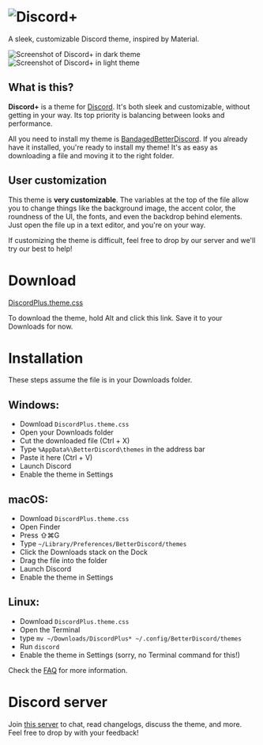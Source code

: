 # ![Discord+](https://github.com/PlusInsta/discord-plus/blob/master/assets/wordmark_black.svg)
A sleek, customizable Discord theme, inspired by Material.

![Screenshot of Discord+ in dark theme](https://i.imgur.com/Czuxyt3.png)
![Screenshot of Discord+ in light theme](https://i.imgur.com/5mhka8H.png)

## What is this?

**Discord+** is a theme for [Discord](https://discord.com). It's both sleek and customizable, without getting in your way. Its top priority is balancing between looks and performance.

All you need to install my theme is [BandagedBetterDiscord](https://github.com/rauenzi/BetterDiscordApp/releases/latest). If you already have it installed, you're ready to install my theme! It's as easy as downloading a file and moving it to the right folder.

## User customization
This theme is **very customizable**.
The variables at the top of the file allow you to change things like the background image, the accent color, the roundness of the UI, the fonts, and even the backdrop behind elements. Just open the file up in a text editor, and you're on your way.

If customizing the theme is difficult, feel free to drop by our server and we'll try our best to help!


# Download
[DiscordPlus.theme.css](https://plusinsta.github.io/discord-plus/DiscordPlus.theme.css)

To download the theme, hold Alt and click this link. Save it to your Downloads for now.

# Installation
These steps assume the file is in your Downloads folder.

## **Windows**:
* Download `DiscordPlus.theme.css`
* Open your Downloads folder
* Cut the downloaded file (Ctrl + X)
* Type `%AppData%\BetterDiscord\themes` in the address bar
* Paste it here (Ctrl + V)
* Launch Discord
* Enable the theme in Settings

## **macOS**:
* Download `DiscordPlus.theme.css`
* Open Finder
* Press ⇧⌘G
* Type `~/Library/Preferences/BetterDiscord/themes`
* Click the Downloads stack on the Dock
* Drag the file into the folder
* Launch Discord
* Enable the theme in Settings

## **Linux**:
* Download `DiscordPlus.theme.css`
* Open the Terminal
* type `mv ~/Downloads/DiscordPlus* ~/.config/BetterDiscord/themes`
* Run `discord`
* Enable the theme in Settings (sorry, no Terminal command for this!)

Check the [FAQ](https://github.com/PlusInsta/discord-plus/wiki/FAQ) for more information.
# Discord server
Join [this server](https://discord.plus/support) to chat, read changelogs, discuss the theme, and more. Feel free to drop by with your feedback!

